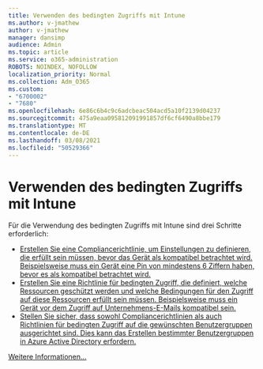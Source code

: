 ```yaml
---
title: Verwenden des bedingten Zugriffs mit Intune
ms.author: v-jmathew
author: v-jmathew
manager: dansimp
audience: Admin
ms.topic: article
ms.service: o365-administration
ROBOTS: NOINDEX, NOFOLLOW
localization_priority: Normal
ms.collection: Adm_O365
ms.custom:
- "6700002"
- "7680"
ms.openlocfilehash: 6e86c6b4c9c6adcbeac504acd5a10f2139d04237
ms.sourcegitcommit: 475a9eaa095812091991857df6cf6490a8bbe179
ms.translationtype: MT
ms.contentlocale: de-DE
ms.lasthandoff: 03/08/2021
ms.locfileid: "50529366"
---
```

# <a name="using-conditional-access-with-intune"></a>Verwenden des bedingten Zugriffs mit Intune

Für die Verwendung des bedingten Zugriffs mit Intune sind drei Schritte erforderlich:

- [Erstellen Sie eine Compliancerichtlinie, um Einstellungen zu definieren, die erfüllt sein müssen, bevor das Gerät als kompatibel betrachtet wird. Beispielsweise muss ein Gerät eine Pin von mindestens 6 Ziffern haben, bevor es als kompatibel betrachtet wird.](https://docs.microsoft.com/mem/intune/protect/create-compliance-policy)
- [Erstellen Sie eine Richtlinie für bedingten Zugriff, die definiert, welche Ressourcen geschützt werden und welche Bedingungen für den Zugriff auf diese Ressourcen erfüllt sein müssen. Beispielsweise muss ein Gerät vor dem Zugriff auf Unternehmens-E-Mails kompatibel sein.](https://docs.microsoft.com/mem/intune/protect/tutorial-protect-email-on-unmanaged-devices#create-conditional-access-policies)
- [Stellen Sie sicher, dass sowohl Compliancerichtlinien als auch Richtlinien für bedingten Zugriff auf die gewünschten Benutzergruppen ausgerichtet sind. Dies kann das Erstellen bestimmter Benutzergruppen in Azure Active Directory erfordern.](https://docs.microsoft.com/troubleshoot/mem/intune/troubleshoot-conditional-access)

[Weitere Informationen...](https://docs.microsoft.com/mem/intune/protect/device-compliance-get-started)
